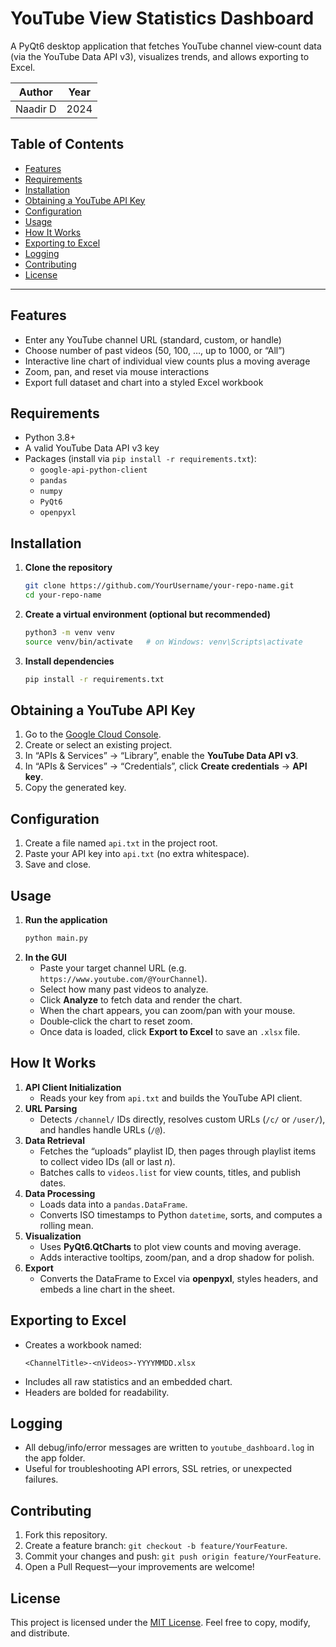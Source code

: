 # YouTube View Statistics Dashboard

A PyQt6 desktop application that fetches YouTube channel view‐count data (via the YouTube Data API v3), visualizes trends, and allows exporting to Excel.

| Author     | Year |
|------------|------|
| Naadir D   | 2024 |

## Table of Contents

- [Features](#features)  
- [Requirements](#requirements)  
- [Installation](#installation)  
- [Obtaining a YouTube API Key](#obtaining-a-youtube-api-key)  
- [Configuration](#configuration)  
- [Usage](#usage)  
- [How It Works](#how-it-works)  
- [Exporting to Excel](#exporting-to-excel)  
- [Logging](#logging)  
- [Contributing](#contributing)  
- [License](#license)  

---

## Features

- Enter any YouTube channel URL (standard, custom, or handle)  
- Choose number of past videos (50, 100, …, up to 1000, or “All”)  
- Interactive line chart of individual view counts plus a moving average  
- Zoom, pan, and reset via mouse interactions  
- Export full dataset and chart into a styled Excel workbook  

## Requirements

- Python 3.8+  
- A valid YouTube Data API v3 key  
- Packages (install via `pip install -r requirements.txt`):  
  - `google-api-python-client`  
  - `pandas`  
  - `numpy`  
  - `PyQt6`  
  - `openpyxl`  

## Installation

1. **Clone the repository**  
   ```bash
   git clone https://github.com/YourUsername/your-repo-name.git
   cd your-repo-name
   ```

2. **Create a virtual environment (optional but recommended)**  
   ```bash
   python3 -m venv venv
   source venv/bin/activate   # on Windows: venv\Scripts\activate
   ```

3. **Install dependencies**  
   ```bash
   pip install -r requirements.txt
   ```

## Obtaining a YouTube API Key

1. Go to the [Google Cloud Console](https://console.cloud.google.com/).  
2. Create or select an existing project.  
3. In “APIs & Services” → “Library”, enable the **YouTube Data API v3**.  
4. In “APIs & Services” → “Credentials”, click **Create credentials** → **API key**.  
5. Copy the generated key.

## Configuration

1. Create a file named `api.txt` in the project root.  
2. Paste your API key into `api.txt` (no extra whitespace).  
3. Save and close.

## Usage

1. **Run the application**  
   ```bash
   python main.py
   ```
2. **In the GUI**  
   - Paste your target channel URL (e.g. `https://www.youtube.com/@YourChannel`).  
   - Select how many past videos to analyze.  
   - Click **Analyze** to fetch data and render the chart.  
   - When the chart appears, you can zoom/pan with your mouse.  
   - Double‑click the chart to reset zoom.  
   - Once data is loaded, click **Export to Excel** to save an `.xlsx` file.

## How It Works

1. **API Client Initialization**  
   - Reads your key from `api.txt` and builds the YouTube API client.  
2. **URL Parsing**  
   - Detects `/channel/` IDs directly, resolves custom URLs (`/c/` or `/user/`), and handles handle URLs (`/@`).  
3. **Data Retrieval**  
   - Fetches the “uploads” playlist ID, then pages through playlist items to collect video IDs (all or last _n_).  
   - Batches calls to `videos.list` for view counts, titles, and publish dates.  
4. **Data Processing**  
   - Loads data into a `pandas.DataFrame`.  
   - Converts ISO timestamps to Python `datetime`, sorts, and computes a rolling mean.  
5. **Visualization**  
   - Uses **PyQt6.QtCharts** to plot view counts and moving average.  
   - Adds interactive tooltips, zoom/pan, and a drop shadow for polish.  
6. **Export**  
   - Converts the DataFrame to Excel via **openpyxl**, styles headers, and embeds a line chart in the sheet.

## Exporting to Excel

- Creates a workbook named:  
  ```
  <ChannelTitle>-<nVideos>-YYYYMMDD.xlsx
  ```
- Includes all raw statistics and an embedded chart.  
- Headers are bolded for readability.

## Logging

- All debug/info/error messages are written to `youtube_dashboard.log` in the app folder.  
- Useful for troubleshooting API errors, SSL retries, or unexpected failures.

## Contributing

1. Fork this repository.  
2. Create a feature branch: `git checkout -b feature/YourFeature`.  
3. Commit your changes and push: `git push origin feature/YourFeature`.  
4. Open a Pull Request—your improvements are welcome!

## License

This project is licensed under the [MIT License](LICENSE). Feel free to copy, modify, and distribute.
